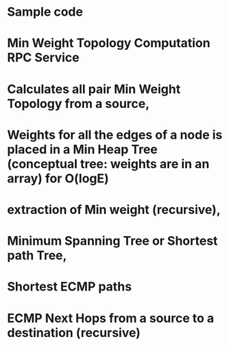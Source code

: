 # Sample code
# Min Weight Topology Computation RPC Service
#	Calculates all pair Min Weight Topology from a source,
# Weights for all the edges of a node is placed in a Min Heap Tree (conceptual tree: weights are in an array) for O(logE) 
# extraction of Min weight (recursive),
#	Minimum Spanning Tree or Shortest path Tree,
#	Shortest ECMP paths
#	ECMP Next Hops from a source to a destination (recursive)
#
